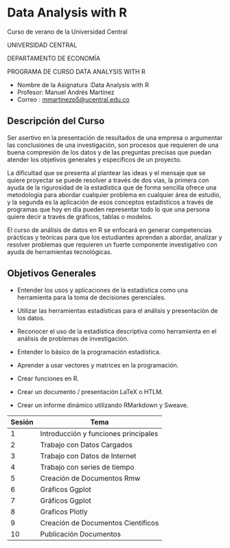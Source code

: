 # Data Analysis with R
Curso de verano de la Universidad Central

UNIVERSIDAD CENTRAL

DEPARTAMENTO DE ECONOMÍA

PROGRAMA DE CURSO DATA ANALYSIS WITH R

* Nombre de la Asignatura :Data Analysis with R
* Profesor: Manuel Andrés Martínez
* Correo : mmartinezp5@ucentral.edu.co
## Descripción del Curso

Ser asertivo en la presentación de resultados de una empresa o argumentar las conclusiones de una investigación,  son procesos que requieren de una buena compresión de los datos y de las preguntas precisas que puedan atender los objetivos generales y específicos de un proyecto. 

La dificultad que se presenta al plantear las ideas y el mensaje que se quiere proyectar se puede resolver a través de dos vías, la primera con ayuda de la rigurosidad de la estadística que de forma sencilla ofrece una metodología para abordar cualquier problema en cualquier área de estudio, y la segunda es la aplicación de esos conceptos estadísticos a través de programas que hoy en día pueden representar todo lo que una persona quiere decir a través de gráficos, tablas o modelos.

El curso de análisis de datos en R se enfocará en generar competencias prácticas y teóricas para que los estudiantes aprendan a abordar, analizar y resolver problemas que requieren un fuerte componente investigativo con ayuda de herramientas tecnológicas. 






## Objetivos Generales

* Entender los usos y aplicaciones de la estadística como una herramienta para la toma de decisiones gerenciales.

* Utilizar  las  herramientas  estadísticas     para  el  análisis  y  presentación  de  los  datos.

* Reconocer  el  uso  de  la  estadística  descriptiva  como  herramienta  en  el  análisis  de problemas de investigación.
* Entender lo básico de la programación estadística.
* Aprender a usar vectores y matrices en la programación.
* Crear funciones en R.
* Crear un documento / presentación LaTeX o HTLM.
* Crear un informe dinámico utilizando RMarkdown y Sweave.



| Sesión | Tema |
| --- | --- |
| 1| Introducción y funciones principales|
| 2 | Trabajo con Datos Cargados |
| 3| Trabajo con Datos de Internet|
| 4 | Trabajo con series de tiempo |
| 5|Creación  de Documentos Rmw|
| 6 |Gráficos Ggplot|
| 7| Gráficos Ggplot|
| 8 | Graficos Plotly|
| 9| Creación de Documentos Científicos|
| 10 |Publicación Documentos|

